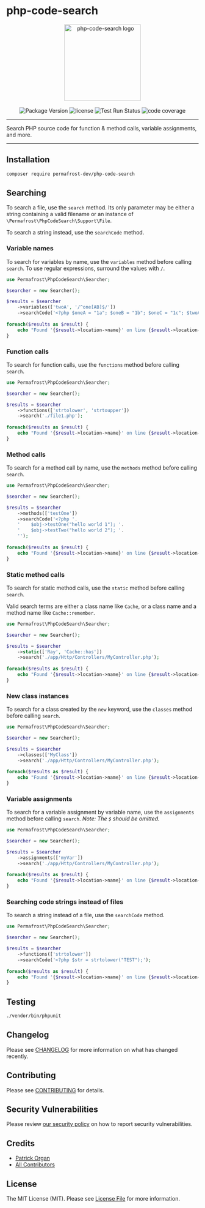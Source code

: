 # php-code-search

<p align="center">
    <img src="https://static.permafrost.dev/images/php-code-search/php-code-search-logo.png" alt="php-code-search logo" height="200" style="block">
    <br><br>
    <img src="https://img.shields.io/github/v/release/permafrost-dev/php-code-search.svg?sort=semver&logo=github&" alt="Package Version">
    <img src="https://img.shields.io/github/license/permafrost-dev/php-code-search.svg?logo=opensourceinitiative&" alt="license">
    <img src="https://github.com/permafrost-dev/php-code-search/actions/workflows/run-tests.yml/badge.svg?branch=main" alt="Test Run Status">
    <img src="https://codecov.io/gh/permafrost-dev/php-code-search/branch/main/graph/badge.svg" alt="code coverage">
</p>

---

Search PHP source code for function & method calls, variable assignments, and more.

---

## Installation

```bash
composer require permafrost-dev/php-code-search
```

## Searching

To search a file, use the `search` method.  Its only parameter may be either a string containing a valid filename or an instance of `\Permafrost\PhpCodeSearch\Support\File`.

To search a string instead, use the `searchCode` method.

### Variable names

To search for variables by name, use the `variables` method before calling `search`.  To use regular expressions, surround the values with `/`.

```php
use Permafrost\PhpCodeSearch\Searcher;

$searcher = new Searcher();

$results = $searcher
    ->variables(['twoA', '/^one[AB]$/'])
    ->searchCode('<?php $oneA = "1a"; $oneB = "1b"; $oneC = "1c"; $twoA = "2a"; $twoB = "2b";');
    
foreach($results as $result) {
    echo "Found '{$result->location->name}' on line {$result->location->startLine}" . PHP_EOL;
}
```

### Function calls

To search for function calls, use the `functions` method before calling `search`.

```php
use Permafrost\PhpCodeSearch\Searcher;

$searcher = new Searcher();

$results = $searcher
    ->functions(['strtolower', 'strtoupper'])
    ->search('./file1.php');
    
foreach($results as $result) {
    echo "Found '{$result->location->name}' on line {$result->location->startLine}" . PHP_EOL;
}
```

### Method calls

To search for a method call by name, use the `methods` method before calling `search`.

```php
use Permafrost\PhpCodeSearch\Searcher;

$searcher = new Searcher();

$results = $searcher
    ->methods(['testOne'])
    ->searchCode('<?php '.
    '    $obj->testOne("hello world 1"); '.
    '    $obj->testTwo("hello world 2"); '.
    '');
    
foreach($results as $result) {
    echo "Found '{$result->location->name}' on line {$result->location->startLine}" . PHP_EOL;
}
```

### Static method calls

To search for static method calls, use the `static` method before calling `search`.

Valid search terms are either a class name like `Cache`, or a class name and a method name like `Cache::remember`. 

```php
use Permafrost\PhpCodeSearch\Searcher;

$searcher = new Searcher();

$results = $searcher
    ->static(['Ray', 'Cache::has'])
    ->search('./app/Http/Controllers/MyController.php');
    
foreach($results as $result) {
    echo "Found '{$result->location->name}' on line {$result->location->startLine}" . PHP_EOL;
}
```

### New class instances

To search for a class created by the `new` keyword, use the `classes` method before calling `search`.

```php
use Permafrost\PhpCodeSearch\Searcher;

$searcher = new Searcher();

$results = $searcher
    ->classes(['MyClass'])
    ->search('./app/Http/Controllers/MyController.php');
    
foreach($results as $result) {
    echo "Found '{$result->location->name}' on line {$result->location->startLine}" . PHP_EOL;
}
```

### Variable assignments

To search for a variable assignment by variable name, use the `assignments` method before calling `search`. _Note: The `$` should be omitted._

```php
use Permafrost\PhpCodeSearch\Searcher;

$searcher = new Searcher();

$results = $searcher
    ->assignments(['myVar'])
    ->search('./app/Http/Controllers/MyController.php');
    
foreach($results as $result) {
    echo "Found '{$result->location->name}' on line {$result->location->startLine}" . PHP_EOL;
}
```

### Searching code strings instead of files

To search a string instead of a file, use the `searchCode` method.

```php
use Permafrost\PhpCodeSearch\Searcher;

$searcher = new Searcher();

$results = $searcher
    ->functions(['strtolower'])
    ->searchCode('<?php $str = strtolower("TEST");');
    
foreach($results as $result) {
    echo "Found '{$result->location->name}' on line {$result->location->startLine}" . PHP_EOL;
}
```

## Testing

```bash
./vendor/bin/phpunit
```

## Changelog

Please see [CHANGELOG](CHANGELOG.md) for more information on what has changed recently.

## Contributing

Please see [CONTRIBUTING](.github/CONTRIBUTING.md) for details.

## Security Vulnerabilities

Please review [our security policy](../../security/policy) on how to report security vulnerabilities.

## Credits

- [Patrick Organ](https://github.com/patinthehat)
- [All Contributors](../../contributors)

## License

The MIT License (MIT). Please see [License File](LICENSE.md) for more information.
